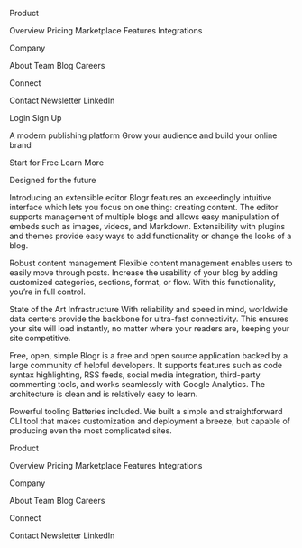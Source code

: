  Product

  Overview
  Pricing
  Marketplace
  Features
  Integrations

  Company

  About
  Team
  Blog
  Careers

  Connect

  Contact
  Newsletter
  LinkedIn

  Login
  Sign Up

  A modern publishing platform
  Grow your audience and build your online brand

  Start for Free
  Learn More

  Designed for the future

  Introducing an extensible editor
  Blogr features an exceedingly intuitive interface which lets you focus on one thing: creating content.
  The editor supports management of multiple blogs and allows easy manipulation of embeds such as images,
  videos, and Markdown. Extensibility with plugins and themes provide easy ways to add functionality or
  change the looks of a blog.

  Robust content management
  Flexible content management enables users to easily move through posts. Increase the usability of your blog
  by adding customized categories, sections, format, or flow. With this functionality, you’re in full control.

  State of the Art Infrastructure
  With reliability and speed in mind, worldwide data centers provide the backbone for ultra-fast connectivity.
  This ensures your site will load instantly, no matter where your readers are, keeping your site competitive.

  Free, open, simple
  Blogr is a free and open source application backed by a large community of helpful developers. It supports
  features such as code syntax highlighting, RSS feeds, social media integration, third-party commenting tools,
  and works seamlessly with Google Analytics. The architecture is clean and is relatively easy to learn.

  Powerful tooling
  Batteries included. We built a simple and straightforward CLI tool that makes customization and deployment a breeze, but
  capable of producing even the most complicated sites.

  Product

  Overview
  Pricing
  Marketplace
  Features
  Integrations

  Company

  About
  Team
  Blog
  Careers

  Connect

  Contact
  Newsletter
  LinkedIn